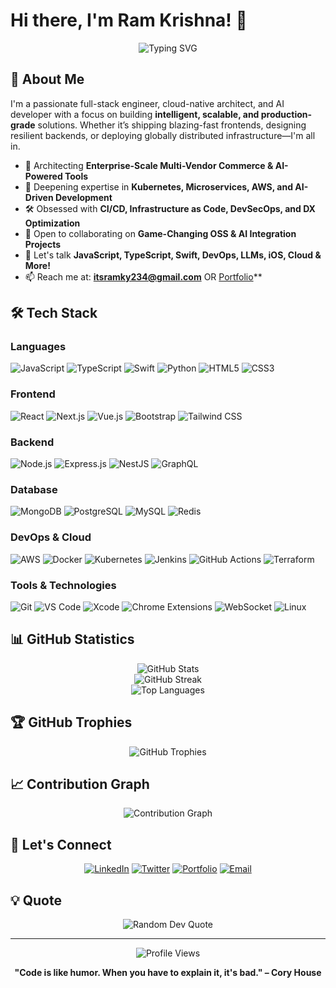 # Hi there, I'm Ram Krishna! 👋

<div align="center">
   <img src="https://readme-typing-svg.herokuapp.com?font=Fira+Code&pause=1000&color=2F81F7&center=true&vCenter=true&width=600&lines=Full+Stack+Developer+%7C+TypeScript+Expert;Database+Developer+%7C+Backend+Craftsman;Open+Source+Contributor+%7C+Cloud+Native+Dev;Driven+to+Create+Impact+Through+Code" alt="Typing SVG" />
</div>

## 🚀 About Me

I'm a passionate full-stack engineer, cloud-native architect, and AI developer with a focus on building **intelligent, scalable, and production-grade** solutions. Whether it’s shipping blazing-fast frontends, designing resilient backends, or deploying globally distributed infrastructure—I'm all in.

* 🔭 Architecting **Enterprise-Scale Multi-Vendor Commerce & AI-Powered Tools**
* 🌱 Deepening expertise in **Kubernetes, Microservices, AWS, and AI-Driven Development**
* 🛠️ Obsessed with **CI/CD, Infrastructure as Code, DevSecOps, and DX Optimization**
* 👯 Open to collaborating on **Game-Changing OSS & AI Integration Projects**
* 💬 Let's talk **JavaScript, TypeScript, Swift, DevOps, LLMs, iOS, Cloud & More!**
* 📫 Reach me at: **[itsramky234@gmail.com](mailto:itsramky234@gmail.com)** OR [Portfolio](https://ramkrishnacode.tech)**

## 🛠️ Tech Stack

### Languages

![JavaScript](https://img.shields.io/badge/-JavaScript-F7DF1E?style=flat-square\&logo=javascript\&logoColor=black)
![TypeScript](https://img.shields.io/badge/-TypeScript-3178C6?style=flat-square\&logo=typescript\&logoColor=white)
![Swift](https://img.shields.io/badge/-Swift-FA7343?style=flat-square\&logo=swift\&logoColor=white)
![Python](https://img.shields.io/badge/-Python-3776AB?style=flat-square\&logo=python\&logoColor=white)
![HTML5](https://img.shields.io/badge/-HTML5-E34F26?style=flat-square\&logo=html5\&logoColor=white)
![CSS3](https://img.shields.io/badge/-CSS3-1572B6?style=flat-square\&logo=css3\&logoColor=white)

### Frontend

![React](https://img.shields.io/badge/-React-61DAFB?style=flat-square\&logo=react\&logoColor=black)
![Next.js](https://img.shields.io/badge/-Next.js-000000?style=flat-square\&logo=next.js\&logoColor=white)
![Vue.js](https://img.shields.io/badge/-Vue.js-4FC08D?style=flat-square\&logo=vue.js\&logoColor=white)
![Bootstrap](https://img.shields.io/badge/-Bootstrap-7952B3?style=flat-square\&logo=bootstrap\&logoColor=white)
![Tailwind CSS](https://img.shields.io/badge/-Tailwind%20CSS-06B6D4?style=flat-square\&logo=tailwindcss\&logoColor=white)

### Backend

![Node.js](https://img.shields.io/badge/-Node.js-339933?style=flat-square\&logo=node.js\&logoColor=white)
![Express.js](https://img.shields.io/badge/-Express.js-000000?style=flat-square\&logo=express\&logoColor=white)
![NestJS](https://img.shields.io/badge/-NestJS-E0234E?style=flat-square\&logo=nestjs\&logoColor=white)
![GraphQL](https://img.shields.io/badge/-GraphQL-E10098?style=flat-square\&logo=graphql\&logoColor=white)

### Database

![MongoDB](https://img.shields.io/badge/-MongoDB-47A248?style=flat-square\&logo=mongodb\&logoColor=white)
![PostgreSQL](https://img.shields.io/badge/-PostgreSQL-336791?style=flat-square\&logo=postgresql\&logoColor=white)
![MySQL](https://img.shields.io/badge/-MySQL-4479A1?style=flat-square\&logo=mysql\&logoColor=white)
![Redis](https://img.shields.io/badge/-Redis-DC382D?style=flat-square\&logo=redis\&logoColor=white)

### DevOps & Cloud

![AWS](https://img.shields.io/badge/-AWS-232F3E?style=flat-square\&logo=amazon-aws\&logoColor=white)
![Docker](https://img.shields.io/badge/-Docker-2496ED?style=flat-square\&logo=docker\&logoColor=white)
![Kubernetes](https://img.shields.io/badge/-Kubernetes-326CE5?style=flat-square\&logo=kubernetes\&logoColor=white)
![Jenkins](https://img.shields.io/badge/-Jenkins-D24939?style=flat-square\&logo=jenkins\&logoColor=white)
![GitHub Actions](https://img.shields.io/badge/-GitHub%20Actions-2088FF?style=flat-square\&logo=github-actions\&logoColor=white)
![Terraform](https://img.shields.io/badge/-Terraform-623CE4?style=flat-square\&logo=terraform\&logoColor=white)

### Tools & Technologies

![Git](https://img.shields.io/badge/-Git-F05032?style=flat-square\&logo=git\&logoColor=white)
![VS Code](https://img.shields.io/badge/-VS%20Code-007ACC?style=flat-square\&logo=visual-studio-code\&logoColor=white)
![Xcode](https://img.shields.io/badge/-Xcode-147EFB?style=flat-square\&logo=xcode\&logoColor=white)
![Chrome Extensions](https://img.shields.io/badge/-Chrome%20Extensions-4285F4?style=flat-square\&logo=google-chrome\&logoColor=white)
![WebSocket](https://img.shields.io/badge/-WebSocket-010101?style=flat-square\&logo=socket.io\&logoColor=white)
![Linux](https://img.shields.io/badge/-Linux-FCC624?style=flat-square\&logo=linux\&logoColor=black)

## 📊 GitHub Statistics

<div align="center">
  <img src="https://github-readme-stats.vercel.app/api?username=imramkrishna&show_icons=true&theme=tokyonight&count_private=true" alt="GitHub Stats" />
</div>

<div align="center">
  <img src="https://github-readme-streak-stats.herokuapp.com/?user=imramkrishna&theme=tokyonight" alt="GitHub Streak" />
</div>

<div align="center">
  <img src="https://github-readme-stats.vercel.app/api/top-langs/?username=imramkrishna&layout=compact&theme=tokyonight" alt="Top Languages" />
</div>

## 🏆 GitHub Trophies

<div align="center">
  <img src="https://github-profile-trophy.vercel.app/?username=imramkrishna&theme=tokyonight&no-frame=true&no-bg=true&margin-w=4" alt="GitHub Trophies" />
</div>

## 📈 Contribution Graph

<div align="center">
  <img src="https://github-readme-activity-graph.vercel.app/graph?username=imramkrishna&theme=tokyo-night" alt="Contribution Graph" />
</div>

## 🤝 Let's Connect

<div align="center">

[![LinkedIn](https://img.shields.io/badge/-LinkedIn-0077B5?style=for-the-badge\&logo=linkedin\&logoColor=white)](https://www.linkedin.com/in/ramkrishnaprofile/)
[![Twitter](https://img.shields.io/badge/-Twitter-1DA1F2?style=for-the-badge\&logo=twitter\&logoColor=white)](https://x.com/ramkrishnacode)
[![Portfolio](https://img.shields.io/badge/-Portfolio-000000?style=for-the-badge\&logo=vercel\&logoColor=white)](https://ramkrishnacode.tech)
[![Email](https://img.shields.io/badge/-Email-D14836?style=for-the-badge\&logo=gmail\&logoColor=white)](mailto:itsramky234@gmail.com)

</div>

## 💡 Quote

<div align="center">
  <img src="https://quotes-github-readme.vercel.app/api?type=horizontal&theme=tokyonight" alt="Random Dev Quote" />
</div>

---

<div align="center">
  <img src="https://komarev.com/ghpvc/?username=imramkrishna&label=Profile%20views&color=0e75b6&style=flat" alt="Profile Views" />
</div>

<div align="center">

**"Code is like humor. When you have to explain it, it's bad." – Cory House**

</div>
